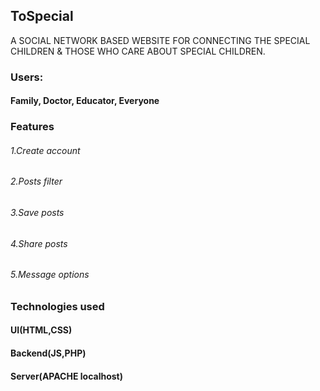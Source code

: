 ## ToSpecial

A SOCIAL NETWORK BASED WEBSITE FOR CONNECTING THE SPECIAL CHILDREN & THOSE WHO CARE ABOUT SPECIAL CHILDREN.

### Users:
#### Family, Doctor, Educator, Everyone

### Features
 ###### 1.Create account
 ###### 2.Posts filter
 ###### 3.Save posts
 ###### 4.Share posts
 ###### 5.Message options

### Technologies used
#### UI(HTML,CSS)
#### Backend(JS,PHP)
#### Server(APACHE localhost)
